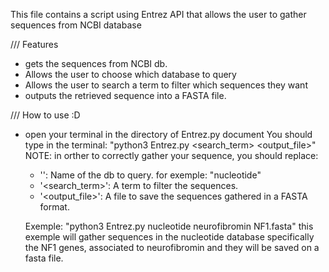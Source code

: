 This file contains a script using Entrez API that allows the user to gather sequences from NCBI database

/// Features

- gets the sequences from NCBI db.
- Allows the user to choose which database to query
- Allows the user to search a term to filter which sequences they want
- outputs the retrieved sequence into a FASTA file.

/// How to use :D

- open your terminal in the directory of Entrez.py document
  You should type in the terminal: "python3 Entrez.py <database> <search_term> <output_file>"
  NOTE: in orther to correctly gather your sequence, you should replace:
    - '<database>': Name of the db to query. for exemple: "nucleotide"
    - '<search_term>': A term to filter the sequences.
    - '<output_file>': A file to save the sequences gathered in a FASTA format.
  
  Exemple: "python3 Entrez.py nucleotide neurofibromin NF1.fasta"
    this exemple will gather sequences in the nucleotide database specifically the NF1 genes, associated to
  neurofibromin and they will be saved on a fasta file.

